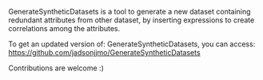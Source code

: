 GenerateSyntheticDatasets is a tool to generate a new dataset containing redundant attributes from other dataset, by inserting expressions to create correlations among the attributes.

To get an updated version of: GenerateSyntheticDatasets, you can access: https://github.com/jadsonjjmo/GenerateSyntheticDatasets

Contributions are welcome :)
